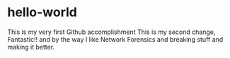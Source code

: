 # hello-world
This is my very first Github accomplishment 
This is my second change, Fantastic!!
and by the way I like Network Forensics and breaking stuff and making it better.
